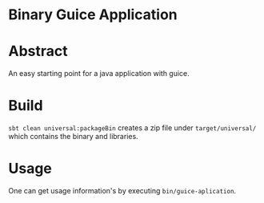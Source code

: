 Binary Guice Application
==========

# Abstract

An easy starting point for a java application with guice.


# Build

`sbt clean universal:packageBin` creates a zip file under `target/universal/` which contains the binary and libraries.

# Usage

One can get usage information's by executing `bin/guice-aplication`.
